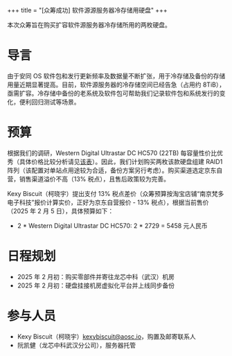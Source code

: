 +++
title = "[众筹成功] 软件源源服务器冷存储用硬盘"
+++

本次众筹旨在购买扩容软件源服务器冷存储所用的两枚硬盘。

# 导言

由于安同 OS 软件包和发行更新频率及数据量不断扩张，用于冷存储及备份的存储用量近期显著提高。目前，软件源服务器的冷存储空间已经告急（占用约 8TiB），亟需扩容。冷存储中备份的老系统及软件包可帮助我们记录软件包和系统发行的变化，便利回归测试等场景。

# 预算

根据我们的调研，Western Digital Ultrastar DC HC570 (22TB) 每容量性价比优秀（具体价格比较分析请见[该表](https://kdocs.cn/l/ckvFzk5MYxqc)）。因此，我们计划购买两枚该款硬盘组建 RAID1 阵列（该配置对单站点用途较为合适，备份方案另行考虑）。购买渠道选定京东自营，销售渠道溢价不高（13% 税点），且售后政策较为完善。

Kexy Biscuit（柯晓宇）提出支付 13% 税点差价（众筹预算按淘宝店铺“南京梵多电子科技”报价计算实价，正好为京东自营报价 - 13% 税点），根据当前售价（2025 年 2 月 5 日），具体预算如下：

- 2 * Western Digital Ultrastar DC HC570: 2 * 2729 = 5458 元人民币

# 日程规划

- 2025 年 2 月初：购买零部件并寄往龙芯中科（武汉）机房
- 2025 年 2 月初：硬盘挂接机房虚拟化平台并上线同步备份

# 参与人员

- Kexy Biscuit（柯晓宇）<kexybiscuit@aosc.io>，购置及邮寄联系人
- 阮凯健（龙芯中科武汉分公司），服务器托管
